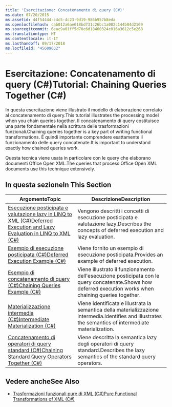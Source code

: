 ```yaml
---
title: 'Esercitazione: Concatenamento di query (C#)'
ms.date: 07/20/2015
ms.assetid: 44f54444-c4c5-4c23-9d19-986b957b8eda
ms.openlocfilehash: cab012a6ae618bd731c26bc1a002c144b84d2169
ms.sourcegitcommit: 6eac9a01ff5d70c6d18460324c016a3612c5e268
ms.translationtype: HT
ms.contentlocale: it-IT
ms.lasthandoff: 09/17/2018
ms.locfileid: "45609632"
---
```

# <a name="tutorial-chaining-queries-together-c"></a><span data-ttu-id="36e4b-102">Esercitazione: Concatenamento di query (C#)</span><span class="sxs-lookup"><span data-stu-id="36e4b-102">Tutorial: Chaining Queries Together (C#)</span></span>
<span data-ttu-id="36e4b-103">In questa esercitazione viene illustrato il modello di elaborazione correlato al concatenamento di query.</span><span class="sxs-lookup"><span data-stu-id="36e4b-103">This tutorial illustrates the processing model when you chain queries together.</span></span> <span data-ttu-id="36e4b-104">Il concatenamento di query costituisce una parte fondamentale nella scrittura delle trasformazioni funzionali.</span><span class="sxs-lookup"><span data-stu-id="36e4b-104">Chaining queries together is a key part of writing functional transformations.</span></span> <span data-ttu-id="36e4b-105">È quindi importante comprendere esattamente il funzionamento delle query concatenate.</span><span class="sxs-lookup"><span data-stu-id="36e4b-105">It is important to understand exactly how chained queries work.</span></span>  
  
 <span data-ttu-id="36e4b-106">Questa tecnica viene usata in particolare con le query che elaborano documenti Office Open XML.</span><span class="sxs-lookup"><span data-stu-id="36e4b-106">The queries that process Office Open XML documents use this technique extensively.</span></span>  
  
## <a name="in-this-section"></a><span data-ttu-id="36e4b-107">In questa sezione</span><span class="sxs-lookup"><span data-stu-id="36e4b-107">In This Section</span></span>  
  
|<span data-ttu-id="36e4b-108">Argomento</span><span class="sxs-lookup"><span data-stu-id="36e4b-108">Topic</span></span>|<span data-ttu-id="36e4b-109">Descrizione</span><span class="sxs-lookup"><span data-stu-id="36e4b-109">Description</span></span>|  
|-----------|-----------------|  
|[<span data-ttu-id="36e4b-110">Esecuzione posticipata e valutazione lazy in LINQ to XML (C#)</span><span class="sxs-lookup"><span data-stu-id="36e4b-110">Deferred Execution and Lazy Evaluation in LINQ to XML (C#)</span></span>](../../../../csharp/programming-guide/concepts/linq/deferred-execution-and-lazy-evaluation-in-linq-to-xml.md)|<span data-ttu-id="36e4b-111">Vengono descritti i concetti di esecuzione posticipata e valutazione lazy.</span><span class="sxs-lookup"><span data-stu-id="36e4b-111">Describes the concepts of deferred execution and lazy evaluation.</span></span>|  
|[<span data-ttu-id="36e4b-112">Esempio di esecuzione posticipata (C#)</span><span class="sxs-lookup"><span data-stu-id="36e4b-112">Deferred Execution Example (C#)</span></span>](../../../../csharp/programming-guide/concepts/linq/deferred-execution-example.md)|<span data-ttu-id="36e4b-113">Viene fornito un esempio di esecuzione posticipata.</span><span class="sxs-lookup"><span data-stu-id="36e4b-113">Provides an example of deferred execution.</span></span>|  
|[<span data-ttu-id="36e4b-114">Esempio di concatenamento di query (C#)</span><span class="sxs-lookup"><span data-stu-id="36e4b-114">Chaining Queries Example (C#)</span></span>](../../../../csharp/programming-guide/concepts/linq/chaining-queries-example.md)|<span data-ttu-id="36e4b-115">Viene illustrato il funzionamento dell'esecuzione posticipata con le query concatenate.</span><span class="sxs-lookup"><span data-stu-id="36e4b-115">Shows how deferred execution works when chaining queries together.</span></span>|  
|[<span data-ttu-id="36e4b-116">Materializzazione intermedia (C#)</span><span class="sxs-lookup"><span data-stu-id="36e4b-116">Intermediate Materialization (C#)</span></span>](../../../../csharp/programming-guide/concepts/linq/intermediate-materialization.md)|<span data-ttu-id="36e4b-117">Viene identificata e illustrata la semantica della materializzazione intermedia.</span><span class="sxs-lookup"><span data-stu-id="36e4b-117">Identifies and illustrates the semantics of intermediate materialization.</span></span>|  
|[<span data-ttu-id="36e4b-118">Concatenamento di operatori di query standard (C#)</span><span class="sxs-lookup"><span data-stu-id="36e4b-118">Chaining Standard Query Operators Together (C#)</span></span>](../../../../csharp/programming-guide/concepts/linq/chaining-standard-query-operators-together.md)|<span data-ttu-id="36e4b-119">Viene descritta la semantica lazy degli operatori di query standard.</span><span class="sxs-lookup"><span data-stu-id="36e4b-119">Describes the lazy semantics of the standard query operators.</span></span>|  
  
## <a name="see-also"></a><span data-ttu-id="36e4b-120">Vedere anche</span><span class="sxs-lookup"><span data-stu-id="36e4b-120">See Also</span></span>

- [<span data-ttu-id="36e4b-121">Trasformazioni funzionali pure di XML (C#)</span><span class="sxs-lookup"><span data-stu-id="36e4b-121">Pure Functional Transformations of XML (C#)</span></span>](../../../../csharp/programming-guide/concepts/linq/pure-functional-transformations-of-xml.md)
